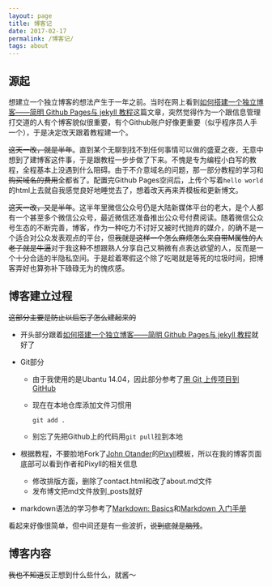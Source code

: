 ```yaml
---
layout: page
title: 博客记
date: 2017-02-17
permalink: /博客记/
tags: about
---
```

源起
-
想建立一个独立博客的想法产生于一年之前。当时在网上看到[如何搭建一个独立博客——简明 Github Pages与 jekyll 教程](http://www.cnfeat.com/blog/2014/05/10/how-to-build-a-blog/)这篇文章，突然觉得作为一个跟信息管理打交道的人有个博客貌似很重要，有个Github账户好像更重要（似乎程序员人手一个），于是决定改天跟着教程建一个。

~~这天一改，就是半年~~。直到某个无聊到找不到任何事情可以做的盛夏之夜，无意中想到了建博客这件事，于是跟教程一步步做了下来。不愧是专为编程小白写的教程，全程基本上没遇到什么阻碍。由于不介意域名的问题，那一部分教程的学习和~~购买域名的费用~~全都省了。配置完Github Pages空间后，上传个写着`hello world`的html上去就自我感觉良好地睡觉去了，想着改天再来弄模板和更新博文。

~~这天一改，又是半年~~。这半年里微信公众号仍是大陆新媒体平台的老大，是个人都有一个甚至多个微信公众号，最近微信还准备推出公众号付费阅读。随着微信公众号生态的不断完善，博客，作为一种吃力不讨好又被时代抛弃的媒介，的确不是一个适合对公众发表观点的平台，但~~我就是这样一个怎么麻烦怎么来自带M属性的人老子就是牛逼~~对于我这种不想跟熟人分享自己又稍微有点表达欲望的人，反而是一个十分合适的半隐私空间。于是趁着寒假这个除了吃喝就是等死的垃圾时间，把博客弄好也算弥补下碌碌无为的愧疚感。

博客建立过程
-
~~这部分主要是防止以后忘了怎么建起来的~~

* 开头部分跟着[如何搭建一个独立博客——简明 Github Pages与 jekyll 教程](http://www.cnfeat.com/blog/2014/05/10/how-to-build-a-blog/)就好了
* Git部分

    * 由于我使用的是Ubantu 14.04，因此部分参考了[用 Git 上传项目到 GitHub](http://www.jianshu.com/p/0fce531dba31)
    * 现在在本地仓库添加文件习惯用
    
        `git add .`
    
    * 别忘了先把Github上的代码用`git pull`拉到本地
    
* 根据教程，不要脸地Fork了[John Otander](http://johnotander.com/)的[Pixyll](https://github.com/johnotander/pixyll)模板，所以在我的博客页面底部可以看到作者和Pixyll的相关信息
    * 修改排版方面，删除了contact.html和改了about.md文件
    * 发布博文把md文件放到_posts就好

* markdown语法的学习参考了[Markdown: Basics](http://wowubuntu.com/markdown/basic.html)和[Markdown 入门手册](https://github.com/android-cn/blog/blob/master/dev-tool/markdown.md)

看起来好像很简单，但中间还是有一些波折，~~说到底就是脑残~~。

博客内容
-
~~我也不知道~~反正想到什么些什么，就酱～







